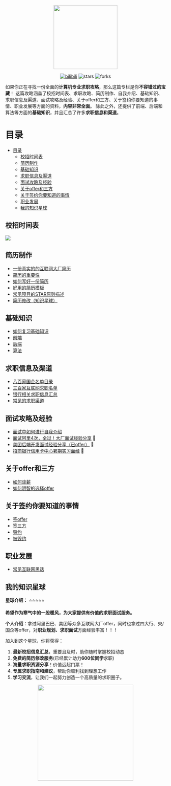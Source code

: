 <div align="center">
    <p>
        <a href="https://github.com/wuyoueeee/CS_Job_Guide" target="_blank">
            <img src="https://cs-job-guide.oss-cn-beijing.aliyuncs.com/image/cs%20job%20guide.png" width="200" />
        </a>
    </p>
    <p>
        <a href="https://space.bilibili.com/10406355?spm_id_from=333.976.0.0"><img src="https://img.shields.io/badge/bilibili-程序员无忧-brightgreen.svg" alt="bilibili" /></a>
        <img src="https://img.shields.io/github/stars/wuyoueeee/CS_Job_Guide" alt="stars" />
        <img src="https://img.shields.io/github/forks/wuyoueeee/CS_Job_Guide" alt="forks" />
    </p>
</div>



如果你正在寻找一份全面的**计算机专业求职攻略**，那么这篇专栏是你**不容错过的宝藏**！
这篇攻略涵盖了校招时间表、求职攻略、简历制作、自我介绍、基础知识、求职信息及渠道、面试攻略及经验、关于offer和三方、关于签约你要知道的事情、职业发展等方面的资料，**内容非常全面**。
除此之外，还提供了前端、后端和算法等方面的**基础知识**，并且汇总了许多**求职信息和渠道**。

# 目录
- [目录](#目录)
  - [校招时间表](#校招时间表)
  - [简历制作](#简历制作)
  - [基础知识](#基础知识)
  - [求职信息及渠道](#求职信息及渠道)
  - [面试攻略及经验](#面试攻略及经验)
  - [关于offer和三方](#关于offer和三方)
  - [关于签约你要知道的事情](#关于签约你要知道的事情)
  - [职业发展](#职业发展)
  - [我的知识星球](#我的知识星球)


<a name="Scheduled"></a>

## 校招时间表
![](https://cs-job-guide.oss-cn-beijing.aliyuncs.com/image/%E6%97%B6%E9%97%B4%E8%BD%B4.png)

<a name="resume"></a>

## 简历制作
- [一份真实的的互联网大厂简历](https://github.com/wuyoueeee/CS_Job_Guide/blob/master/docs/todo.md) 
- [简历的重要性](https://github.com/wuyoueeee/CS_Job_Guide/blob/master/docs/%E7%AE%80%E5%8E%86/%E7%AE%80%E5%8E%86%E7%9A%84%E9%87%8D%E8%A6%81%E6%80%A7.md) 
- [如何写好一份简历](https://github.com/wuyoueeee/CS_Job_Guide/blob/master/docs/%E7%AE%80%E5%8E%86/%E5%A6%82%E4%BD%95%E5%86%99%E5%A5%BD%E4%B8%80%E4%BB%BD%E7%AE%80%E5%8E%86.md)
- [好用的简历模板](https://github.com/wuyoueeee/CS_Job_Guide/blob/master/docs/todo.md)
- [常见项目的STAR原则描述](https://github.com/wuyoueeee/CS_Job_Guide/blob/master/docs/%E7%AE%80%E5%8E%86/STAR%E5%8E%9F%E5%88%99.md)
- [简历修改（知识星球）](https://github.com/wuyoueeee/CS_Job_Guide/blob/master/docs/%E7%AE%80%E5%8E%86/%E7%AE%80%E5%8E%86%E4%BF%AE%E6%94%B9%E6%9C%8D%E5%8A%A1.md)

<a name="basicKnowledge"></a>

## 基础知识
- [如何复习基础知识](https://github.com/wuyoueeee/CS_Job_Guide/blob/master/docs/%E5%A6%82%E4%BD%95%E5%A4%8D%E4%B9%A0%E5%9F%BA%E7%A1%80%E7%9F%A5%E8%AF%86.md)
- [前端](https://github.com/wuyoueeee/CS_Job_Guide/blob/master/docs/todo.md)
- [后端](https://github.com/wuyoueeee/CS_Job_Guide/blob/master/docs/todo.md)
- [算法](https://github.com/wuyoueeee/CS_Job_Guide/blob/master/docs/todo.md)

<a name="information"></a>

## 求职信息及渠道

- [八百家国企名单目录](https://t.zsxq.com/0dhNKXNU8)
- [三百家互联网求职名单](https://t.zsxq.com/0dPXh5iHm)
- [银行相关求职信息汇总](https://github.com/wuyoueeee/CS_Job_Guide/blob/master/docs/todo.md)
- [常见的求职渠道](https://github.com/wuyoueeee/CS_Job_Guide/blob/master/docs/todo.md)

<a name="interview"></a>

## 面试攻略及经验
- [面试中如何进行自我介绍](https://github.com/wuyoueeee/CS_Job_Guide/blob/master/docs/%E8%87%AA%E6%88%91%E4%BB%8B%E7%BB%8D.md)
- [面试阿里4次，全过！大厂面试经验分享](https://github.com/wuyoueeee/CS_Job_Guide/blob/master/docs/%E9%9D%A2%E8%AF%95%E9%98%BF%E9%87%8C4%E6%AC%A1%EF%BC%8C%E5%85%A8%E8%BF%87%EF%BC%81%E5%A4%A7%E5%8E%82%E9%9D%A2%E8%AF%95%E7%BB%8F%E9%AA%8C%E5%88%86%E4%BA%AB.md) 💯
- [美团后端开发面试经验分享（已offer）](https://github.com/wuyoueeee/CS_Job_Guide/blob/master/docs/%E9%9D%A2%E7%BB%8F/%E7%BE%8E%E5%9B%A2%E9%9D%A2%E8%AF%95%E7%BB%8F%E9%AA%8C%E5%88%86%E4%BA%AB%EF%BC%88%E5%B7%B2offer%EF%BC%89.md) 💯
- [招商银行信用卡中心暑期实习面经](https://github.com/wuyoueeee/CS_Job_Guide/blob/master/docs/%E9%9D%A2%E7%BB%8F/%E6%8B%9B%E5%95%86%E9%93%B6%E8%A1%8C%E4%BF%A1%E7%94%A8%E5%8D%A1%E6%9A%91%E6%9C%9F%E5%AE%9E%E4%B9%A0%E9%9D%A2%E7%BB%8F.md) 💯

<a name="employmentContract"></a>

## 关于offer和三方
- [如何谈薪](https://github.com/wuyoueeee/CS_Job_Guide/blob/master/docs/todo.md)
- [如何明智的选择offer](https://github.com/wuyoueeee/CS_Job_Guide/blob/master/docs/%E5%A4%9A%E4%B8%AAoffer%E5%A6%82%E4%BD%95%E8%BF%9B%E8%A1%8C%E9%80%89%E6%8B%A9.md)

<a name="signing"></a>

## 关于签约你要知道的事情
- [签offer](https://github.com/wuyoueeee/CS_Job_Guide/blob/master/docs/todo.md)
- [签三方](https://github.com/wuyoueeee/CS_Job_Guide/blob/master/docs/todo.md)
- [毁约](https://github.com/wuyoueeee/CS_Job_Guide/blob/master/docs/todo.md)
- [被毁约](https://github.com/wuyoueeee/CS_Job_Guide/blob/master/docs/todo.md)

<a name="careerDevelopment"></a>

## 职业发展
- [常见互联网黑话](https://github.com/wuyoueeee/CS_Job_Guide/blob/master/docs/%E8%87%AA%E6%88%91%E4%BB%8B%E7%BB%8D.md)


<a name="zsxq"></a>

## 我的知识星球
**星球介绍：** ⭐⭐⭐⭐⭐

**希望作为寒气中的一股暖风，为大家提供有价值的求职面试服务。**

**个人介绍**：拿过阿里巴巴、美团等众多互联网大厂offer，同时也拿过四大行、央/国企等offer，对**职业规划、求职面试**方面经验丰富！！！

加入到这个星球，你将获得：
1. **最新校招信息汇总**，重要且及时，助你随时掌握校招动态
2. **免费的简历修改服务**(已经累计助力**600位同学**求职)
3. **海量求职资源分享**！价值远超门票！
4. **专属求职指南和建议**，帮助你顺利找到理想工作
5. **学习交流**，让我们一起努力创造一个高质量的求职圈子。

<div align="center">
    <p>
        <a href="https://github.com/wuyoueeee/CS_Job_Guide" target="_blank">
            <img src="https://cs-job-guide.oss-cn-beijing.aliyuncs.com/image/%E6%B5%B7%E6%8A%A5%20(2).png" width="300" />
        </a>
    </p>
</div>